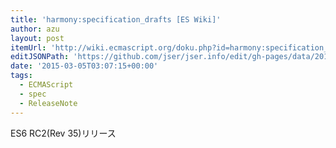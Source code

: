 ```yaml
---
title: 'harmony:specification_drafts [ES Wiki]'
author: azu
layout: post
itemUrl: 'http://wiki.ecmascript.org/doku.php?id=harmony:specification_drafts#march_4_2015_rev_35_release_candidate_2'
editJSONPath: 'https://github.com/jser/jser.info/edit/gh-pages/data/2015/03/index.json'
date: '2015-03-05T03:07:15+00:00'
tags:
  - ECMAScript
  - spec
  - ReleaseNote
---
```

ES6 RC2(Rev 35)リリース
